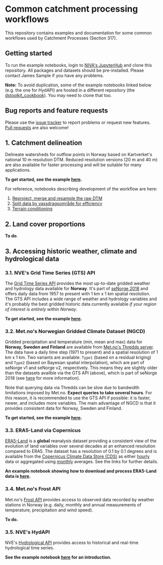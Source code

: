 # Common catchment processing workflows

This repository contains examples and documentation for some common workflows used by Catchment Processes (Section 317).

## Getting started

To run the example notebooks, login to [NIVA's JupyterHub](https://jupyterhub.niva.no/) and clone this repository. All packages and datasets should be pre-installed. Please contact James Sample if you have any problems.

**Note:** To avoid duplication, some of the example notebooks linked below (e.g. the one for HydAPI) are hosted in a different repository (the [dstoolkit_cookbook](https://nivanorge.github.io/dstoolkit_cookbook/)). You may need to clone that too.

## Bug reports and feature requests

Please use the [issue tracker](https://github.com/NIVANorge/catchment_processing_workflows/issues) to report problems or request new features. [Pull requests](https://github.com/NIVANorge/catchment_processing_workflows/pulls) are also welcome!

## 1. Catchment delineation

Delineate watersheds for outflow points in Norway based on Kartverket's national 10 m resolution DTM. Reduced resolution versions (20 m and 40 m) are also available for faster processing and will be suitable for many applications.

**To get started, see the example [here](https://nbviewer.org/github/NIVANorge/catchment_processing_workflows/blob/main/notebooks/catchment_delineation/04_catchment_delineation.ipynb).**

For reference, notebooks describing development of the workflow are here:

 1. [Reproject, merge and resample the raw DTM](https://nbviewer.org/github/NIVANorge/catchment_processing_workflows/blob/main/notebooks/catchment_delineation/01_merge_reproject_raw_dtm.ipynb)
 2. [Split data by vassdragsområde for efficiency](https://nbviewer.org/github/NIVANorge/catchment_processing_workflows/blob/main/notebooks/catchment_delineation/02_split_by_vassom.ipynb)
 3. [Terrain conditioning](https://nbviewer.org/github/NIVANorge/catchment_processing_workflows/blob/main/notebooks/catchment_delineation/03a_terrain_processing_pysheds.ipynb)

## 2. Land cover proportions

**To do**.

## 3. Accessing historic weather, climate and hydrological data

### 3.1. NVE's Grid Time Series (GTS) API

The [Grid Time Series API](http://api.nve.no/doc/gridtimeseries-data-gts/) provides the most up-to-date gridded weather and hydrology data available for **Norway**. It's part of [seNorge 2018](https://essd.copernicus.org/articles/11/1531/2019/) and offers daily data from 1957 to present with 1 km x 1 km spatial resolution. The GTS API includes a wide range of weather and hydrology variables and it's probably the best gridded historic data currently available *if your region of interest is entirely within Norway*.

**To get started, see the example [here](https://nbviewer.org/github/NIVANorge/catchment_processing_workflows/blob/main/notebooks/nve_gts_api_example.ipynb).**

### 3.2. Met.no's Norwegian Gridded Climate Dataset (NGCD)

Gridded precipitation and temperature (min, mean and max) data for **Norway, Sweden and Finland** are available from [Met.no's Thredds server](https://thredds.met.no/thredds/catalog/ngcd/catalog.html). The data have a daily time step (1971 to present) and a spatial resolution of 1 km x 1 km. Two variants are available: `Type1` (based on a residual kriging) and `Type2` (based on Bayesian spatial interpolation), which are part of seNorge v1 and seNorge v2, respectively. This means they are slightly older than the datasets availble via the GTS API (above), which is part of seNorge 2018 (see [here](https://github.com/metno/seNorge_docs/wiki) for more information). 

Note that querying data via Thredds can be slow due to bandwidth limitations imposed by Met.no. **Expect queries to take several hours**. For this reason, it is recommended to use the GTS API if possible: it is faster, newer, and includes more variables. The main advantage of NGCD is that it provides consistent data for Norway, Sweden and Finland.

**To get started, see the example [here](https://nbviewer.org/github/NIVANorge/catchment_processing_workflows/blob/main/notebooks/met_ngcd_thredds_example.ipynb).**

### 3.3. ERA5-Land via Copernicus

[ERA5-Land](https://www.ecmwf.int/en/era5-land) is a **global** reanalysis dataset providing a consistent view of the evolution of land variables over several decades at an enhanced resolution compared to ERA5. The dataset has a resolution of 0.1 by 0.1 degrees and is available from the [Copernicus Climate Data Store (CDS)](https://cds.climate.copernicus.eu/#!/home) as either [hourly](https://cds.climate.copernicus.eu/cdsapp#!/dataset/reanalysis-era5-land?tab=overview) data or aggregated using [monthly](https://cds.climate.copernicus.eu/cdsapp#!/dataset/reanalysis-era5-land-monthly-means?tab=overview) averages. See the links for further details.

**An example notebook showing how to download and process ERA5-Land data is [here](https://nbviewer.org/github/NIVANorge/catchment_processing_workflows/blob/main/notebooks/era5land_cds_api_example.ipynb).**

### 3.4. Met.no's Frost API

Met.no's [Frost API](https://frost.met.no/index.html) provides access to observed data recorded by weather stations in Norway (e.g. daily, monthly and annual measurements of temperature, precipitation and wind speed).

**To do.**

### 3.5. NVE's HydAPI

NVE's [Hydrological API](https://hydapi.nve.no/UserDocumentation/) provides access to historical and real-time hydrological time series. 

**See the example notebook [here](https://nbviewer.org/github/NIVANorge/dstoolkit_cookbook/blob/master/notebooks/nve_hydapi_example.ipynb) for an introduction.**

